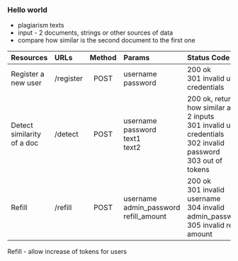 ### Hello world
+ plagiarism texts
+ input - 2 documents, strings or other sources of data
+ compare how similar is the second document to the first one

| Resources | URLs | Method | Params | Status Code |
| :-------- | :--- | :---: | :--- | :--- |
| Register a new user | /register | POST | username<br>password | 200 ok<br>301 invalid user credentials |
| Detect similarity of a doc | /detect | POST | username<br>password<br>text1<br>text2 | 200 ok, return how similar are 2 inputs<br>301 invalid user credentials<br>302 invalid password<br>303 out of tokens|s
| Refill | /refill | POST | username<br>admin_password<br>refill_amount | 200 ok<br>301 invalid username<br>304 invalid admin_password<br>305 invalid refill amount|


Refill - allow increase of tokens for users
